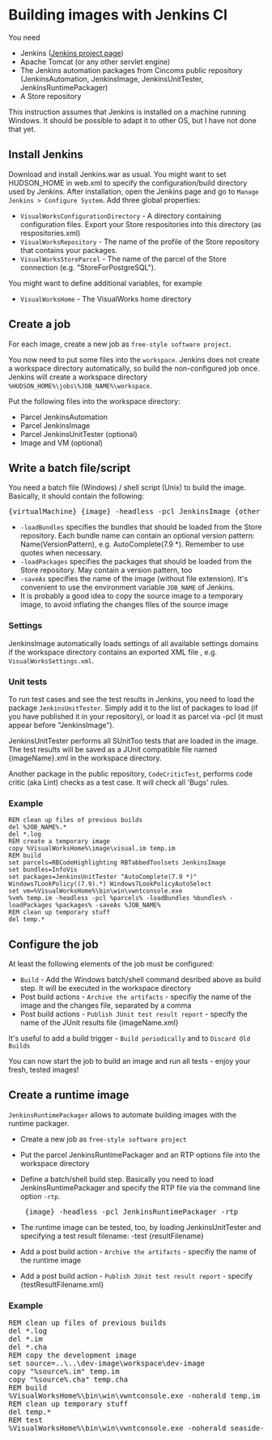 # Building images with Jenkins CI

You need

*   Jenkins ([Jenkins project page](http://www.jenkins-ci.org))
*   Apache Tomcat (or any other servlet engine)
*   The Jenkins automation packages from Cincoms public repository (JenkinsAutomation, JenkinsImage, JenkinsUnitTester, JenkinsRuntimePackager)
*   A Store repository

This instruction assumes that Jenkins is installed on a machine running Windows. It should be possible to adapt it to other OS, but I have not done that yet.

## Install Jenkins

Download and install Jenkins.war as usual. You might want to set HUDSON_HOME in web.xml to specify the configuration/build directory used by Jenkins. After installation, open the Jenkins page and go to `Manage Jenkins > Configure System`. Add three global properties:

*   `VisualWorksConfigurationDirectory` - A directory containing configuration files. Export your Store respositories into this directory (as respositories.xml)
*   `VisualWorksRepository` - The name of the profile of the Store repository that contains your packages.
*   `VisualWorksStoreParcel` - The name of the parcel of the Store connection (e.g. "StoreForPostgreSQL").

You might want to define additional variables, for example

*   `VisualWorksHome` - The VisualWorks home directory

## Create a job

For each image, create a new job as `free-style software project`.

You now need to put some files into the `workspace`. Jenkins does not create a workspace directory automatically, so build the non-configured job once. Jenkins will create a workspace directory `%HUDSON_HOME%\jobs\%JOB_NAME%\workspace`.

Put the following files into the workspace directory:

*   Parcel JenkinsAutomation
*   Parcel JenkinsImage
*   Parcel JenkinsUnitTester (optional)
*   Image and VM (optional)

## Write a batch file/script

You need a batch file (Windows) / shell script (Unix) to build the image. Basically, it should contain the following:

<pre>{virtualMachine} {image} -headless -pcl JenkinsImage {other parcels} -loadBundles {some bundles} -loadPackages {some packages} -saveAs {targetImage}
</pre>

*   `-loadBundles` specifies the bundles that should be loaded from the Store repository. Each bundle name can contain an optional version pattern: Name(VersionPattern), e.g. AutoComplete(7.9 *). Remember to use quotes when necessary.
*   `-loadPackages` specifies the packages that should be loaded from the Store repository. May contain a version pattern, too
*   `-saveAs` specifies the name of the image (without file extension). It's convenient to use the environment variable `JOB_NAME` of Jenkins.
*   It is probably a good idea to copy the source image to a temporary image, to avoid inflating the changes files of the source image

### Settings

JenkinsImage automatically loads settings of all available settings domains if the workspace directory contains an exported XML file , e.g. `VisualWorksSettings.xml`.

### Unit tests

To run test cases and see the test results in Jenkins, you need to load the package `JenkinsUnitTester`. Simply add it to the list of packages to load (if you have published it in your repository), or load it as parcel via -pcl (it must appear before "JenkinsImage").

JenkinsUnitTester performs all SUnitToo tests that are loaded in the image. The test results will be saved as a JUnit compatible file named {imageName}.xml in the workspace directory.

Another package in the public repository, `CodeCriticTest`, performs code critic (aka Lint) checks as a test case. It will check all 'Bugs' rules.

### Example

````batch
REM clean up files of previous builds
del %JOB_NAME%.*
del *.log
REM create a temporary image
copy %VisualWorksHome%\image\visual.im temp.im
REM build
set parcels=RBCodeHighlighting RBTabbedToolsets JenkinsImage
set bundles=InfoVis 
set packages=JenkinsUnitTester "AutoComplete(7.9 *)" Windows7LookPolicy((7.9).*) Windows7LookPolicyAutoSelect
set vm=%VisualWorksHome%\bin\win\vwntconsole.exe
%vm% temp.im -headless -pcl %parcels% -loadBundles %bundles% -loadPackages %packages% -saveAs %JOB_NAME%
REM clean up temporary stuff
del temp.*
````

## Configure the job

At least the following elements of the job must be configured:

*   `Build` - Add the Windows batch/shell command desribed above as build step. It will be executed in the workspace directory
*   Post build actions - `Archive the artifacts` - specifiy the name of the image and the changes file, separated by a comma
*   Post build actions - `Publish JUnit test result report` - specify the name of the JUnit results file {imageName.xml}

It's useful to add a build trigger - `Build periodically` and to `Discard Old Builds`

You can now start the job to build an image and run all tests - enjoy your fresh, tested images!

## Create a runtime image

`JenkinsRuntimePackager` allows to automate building images with the runtime packager.

*   Create a new job as `free-style software project`
*   Put the parcel JenkinsRuntimePackager and an RTP options file into the workspace directory
*   Define a batch/shell build step. Basically you need to load JenkinsRuntimePackager and specify the RTP file via the command line option `-rtp`.

    <pre><virtualMachine> {image} -headless -pcl JenkinsRuntimePackager -rtp <RTP options file>
    </pre>

*   The runtime image can be tested, too, by loading JenkinsUnitTester and specifying a test result filename: -test {resultFilename}
*   Add a post build action - `Archive the artifacts` - specifiy the name of the runtime image
*   Add a post build action - `Publish JUnit test result report` - specify {testResultFilename.xml}

### Example

<pre><span class="codecomment">REM clean up files of previous builds</span>
del *.log
del *.im
del *.cha
<span class="codecomment">REM copy the development image</span>
set source=..\..\dev-image\workspace\dev-image
copy "%source%.im" temp.im
copy "%source%.cha" temp.cha
<span class="codecomment">REM build</span>
%VisualWorksHome%\bin\win\vwntconsole.exe -noherald temp.im -headless -pcl JenkinsRuntimePackager -rtp seaside-server.rtp
<span class="codecomment">REM clean up temporary stuff</span>
del temp.*
<span class="codecomment">REM test</span>
%VisualWorksHome%\bin\win\vwntconsole.exe -noherald seaside-server.im -headless -pcl JenkinsUnitTester -test seaside-server.xml
</pre>
